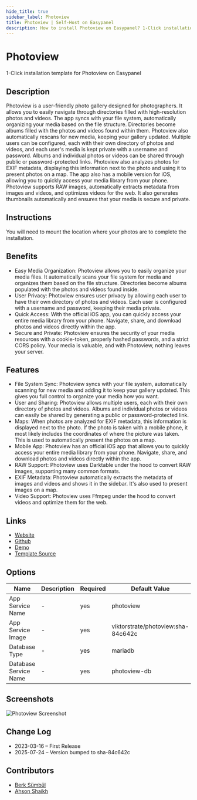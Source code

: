 ```yaml
---
hide_title: true
sidebar_label: Photoview
title: Photoview | Self-Host on Easypanel
description: How to install Photoview on Easypanel? 1-Click installation template for Photoview on Easypanel
---
```


<!-- generated -->

# Photoview

1-Click installation template for Photoview on Easypanel

## Description

Photoview is a user-friendly photo gallery designed for photographers. It allows you to easily navigate through directories filled with high-resolution photos and videos. The app syncs with your file system, automatically organizing your media based on the file structure. Directories become albums filled with the photos and videos found within them. Photoview also automatically rescans for new media, keeping your gallery updated. Multiple users can be configured, each with their own directory of photos and videos, and each user&#39;s media is kept private with a username and password. Albums and individual photos or videos can be shared through public or password-protected links. Photoview also analyzes photos for EXIF metadata, displaying this information next to the photo and using it to present photos on a map. The app also has a mobile version for iOS, allowing you to quickly access your media library from your phone. Photoview supports RAW images, automatically extracts metadata from images and videos, and optimizes videos for the web. It also generates thumbnails automatically and ensures that your media is secure and private.

## Instructions

You will need to mount the location where your photos are to complete the installation.

## Benefits

- Easy Media Organization: Photoview allows you to easily organize your media files. It automatically scans your file system for media and organizes them based on the file structure. Directories become albums populated with the photos and videos found inside.
- User Privacy: Photoview ensures user privacy by allowing each user to have their own directory of photos and videos. Each user is configured with a username and password, keeping their media private.
- Quick Access: With the official iOS app, you can quickly access your entire media library from your phone. Navigate, share, and download photos and videos directly within the app.
- Secure and Private: Photoview ensures the security of your media resources with a cookie-token, properly hashed passwords, and a strict CORS policy. Your media is valuable, and with Photoview, nothing leaves your server.

## Features

- File System Sync: Photoview syncs with your file system, automatically scanning for new media and adding it to keep your gallery updated. This gives you full control to organize your media how you want.
- User and Sharing: Photoview allows multiple users, each with their own directory of photos and videos. Albums and individual photos or videos can easily be shared by generating a public or password-protected link.
- Maps: When photos are analyzed for EXIF metadata, this information is displayed next to the photo. If the photo is taken with a mobile phone, it most likely includes the coordinates of where the picture was taken. This is used to automatically present the photos on a map.
- Mobile App: Photoview has an official iOS app that allows you to quickly access your entire media library from your phone. Navigate, share, and download photos and videos directly within the app.
- RAW Support: Photoview uses Darktable under the hood to convert RAW images, supporting many common formats.
- EXIF Metadata: Photoview automatically extracts the metadata of images and videos and shows it in the sidebar. It's also used to present images on a map.
- Video Support: Photoview uses Ffmpeg under the hood to convert videos and optimize them for the web.

## Links

- [Website](https://photoview.github.io/)
- [Github](https://github.com/photoview/photoview)
- [Demo](https://photos.qpqp.dk/)
- [Template Source](https://github.com/easypanel-io/templates/tree/main/templates/photoview)

## Options

Name | Description | Required | Default Value
-|-|-|-
App Service Name | - | yes | photoview
App Service Image | - | yes | viktorstrate/photoview:sha-84c642c
Database Type | - | yes | mariadb
Database Service Name | - | yes | photoview-db

## Screenshots

![Photoview Screenshot](./assets/screenshot.png)

## Change Log

- 2023-03-16 – First Release
- 2025-07-24 – Version bumped to sha-84c642c

## Contributors

- [Berk Sümbül](https://berksmbl.com)
- [Ahson Shaikh](https://github.com/Ahson-Shaikh)

